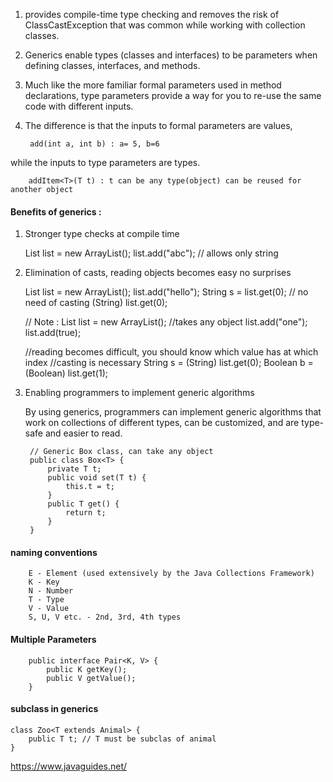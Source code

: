 1. provides compile-time type checking and removes the risk of ClassCastException 
that was common while working with collection classes.

2. Generics enable types (classes and interfaces) to be parameters when defining 
classes, interfaces, and methods. 

3. Much like the more familiar formal parameters used in method declarations, 
type parameters provide a way for you to re-use the same code with different 
inputs. 

4. The difference is that the inputs to formal parameters are values, 

        add(int a, int b) : a= 5, b=6

while the inputs to type parameters are types.
  
        addItem<T>(T t) : t can be any type(object) can be reused for another object


#### Benefits of generics : 

1. Stronger type checks at compile time

      List<String> list = new ArrayList<String>(); 
      list.add("abc"); // allows only string

2. Elimination of casts, reading objects becomes easy no surprises

      List<String> list = new ArrayList<String>();
      list.add("hello");
      String s = list.get(0); // no need of casting (String) list.get(0);
   
      // Note : 
      List list = new ArrayList(); //takes any object
      list.add("one");
      list.add(true);
      
      //reading becomes difficult, you should know which value has at which index
      //casting is necessary
      String s = (String) list.get(0);
      Boolean b = (Boolean) list.get(1);
   
3. Enabling programmers to implement generic algorithms

    By using generics, programmers can implement generic algorithms 
    that work on collections of different types, can be customized, 
    and are type-safe and easier to read.      
        
        // Generic Box class, can take any object
        public class Box<T> {
            private T t;
            public void set(T t) {
                this.t = t;
            }
            public T get() {
                return t;
            }
        }


#### naming conventions

        E - Element (used extensively by the Java Collections Framework)
        K - Key
        N - Number
        T - Type
        V - Value
        S, U, V etc. - 2nd, 3rd, 4th types
      
#### Multiple Parameters 

        public interface Pair<K, V> {
            public K getKey();
            public V getValue();
        }

#### subclass in generics
  
    class Zoo<T extends Animal> {
        public T t; // T must be subclas of animal
    }

https://www.javaguides.net/

